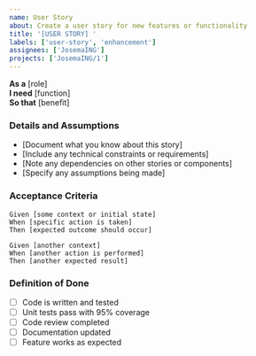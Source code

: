 ```yaml
---
name: User Story
about: Create a user story for new features or functionality
title: '[USER STORY] '
labels: ['user-story', 'enhancement']
assignees: ['JosemaING']
projects: ['JosemaING/1']
---
```


**As a** [role]  
**I need** [function]  
**So that** [benefit]  
      
### Details and Assumptions
* [Document what you know about this story]
* [Include any technical constraints or requirements]
* [Note any dependencies on other stories or components]
* [Specify any assumptions being made]

### Acceptance Criteria     
```gherkin
Given [some context or initial state]
When [specific action is taken]
Then [expected outcome should occur]

Given [another context]
When [another action is performed]  
Then [another expected result]
```

### Definition of Done
- [ ] Code is written and tested
- [ ] Unit tests pass with 95% coverage
- [ ] Code review completed
- [ ] Documentation updated
- [ ] Feature works as expected